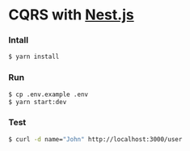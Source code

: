 # CQRS with [Nest.js](https://docs.nestjs.com/recipes/cqrs#installation)

### Intall

```bash
$ yarn install
```

### Run

```bash
$ cp .env.example .env
$ yarn start:dev
```

### Test

```bash
$ curl -d name="John" http://localhost:3000/user
```
